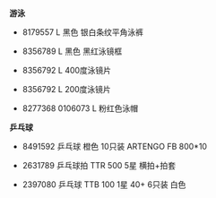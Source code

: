 **游泳**

- 8179557 L 黑色 银白条纹平角泳裤

- 8356789 L 黑色 黑红泳镜框

- 8356792 L 400度泳镜片

- 8356792 L 200度泳镜片

- 8277368 0106073 L 粉红色泳帽


**乒乓球**

- 8491592 乒乓球 橙色 10只装 ARTENGO FB 800*10

- 2631789 乒乓球拍 TTR 500 5星 横拍+拍套

- 2397080 乒乓球 TTB 100 1星 40+ 6只装 白色